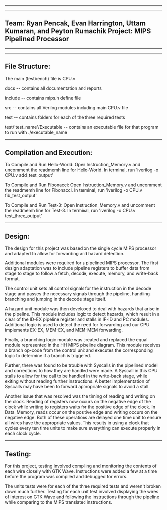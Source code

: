 --------------------------------------------------------------------------------------------------------------
--------------------------------------------------------------------------------------------------------------
Team: Ryan Pencak, Evan Harrington, Uttam Kumaran, and Peyton Rumachik
Project: MIPS Pipelined Processor
--------------------------------------------------------------------------------------------------------------
--------------------------------------------------------------------------------------------------------------

--------------------------------------------------------------------------------------------------------------
File Structure:
--------------------------------------------------------------------------------------------------------------

  The main (testbench) file is CPU.v

  docs -- contains all documentation and reports

  include -- contains mips.h define file

  src -- contains all Verilog modules including main CPU.v file

  test -- contains folders for each of the three required tests
  
  test/'test_name'/Executable -- contains an executable file for that program to run with ./executable_name

--------------------------------------------------------------------------------------------------------------
Compilation and Execution:
--------------------------------------------------------------------------------------------------------------

  To Compile and Run Hello-World:
    Open Instruction_Memory.v and uncomment the readmemh line for Hello-World.
    In terminal, run 'iverilog -o CPU.v add_test_output'

  To Compile and Run Fibonacci:
    Open Instruction_Memory.v and uncomment the readmemh line for Fibonacci.
    In terminal, run 'iverilog -o CPU.v fib_test_output'

  To Compile and Run Test-3:
    Open Instruction_Memory.v and uncomment the readmemh line for Test-3.
    In terminal, run 'iverilog -o CPU.v test_three_output'

--------------------------------------------------------------------------------------------------------------
Design:
--------------------------------------------------------------------------------------------------------------

  The design for this project was based on the single cycle MIPS processor and adapted to allow for forwarding and hazard detection.

  Additional modules were required for a pipelined MIPS processor. The first design adaptation was to include pipeline registers to buffer data from stage to stage to follow a fetch, decode, execute, memory, and write-back format.

  The control unit sets all control signals for the instruction in the decode stage and passes the necessary signals through the pipeline, handling branching and jumping in the decode stage itself.

  A hazard unit module was then developed to deal with hazards that arise in the pipeline. This module includes logic to detect hazards, which result in a clear of the ID-EX pipeline register and stalls in IF-ID and PC modules. Additional logic is used to detect the need for forwarding and our CPU implements EX-EX, MEM-EX, and MEM-MEM forwarding.

  Finally, a branching logic module was created and replaced the equal module represented in the HH MIPS pipeline diagram. This module receives a branch op-code from the control unit and executes the corresponding logic to determine if a branch is triggered.

  Further, there was found to be trouble with Syscalls in the pipelined model and corrections to how they are handled were made. A Syscall in this CPU stalls to allow for the call to be handled in the write-back stage, while exiting without reading further instructions. A better implementation of Syscalls may have been to forward appropriate signals to avoid a stall.

  Another issue that was resolved was the timing of reading and writing on the clock. Reading of registers now occurs on the negative edge of the clock while writing to registers waits for the positive edge of the clock. In Data_Memory, reads occur on the positive edge and writing occurs on the negative edge. Both of these operations are delayed one time unit to ensure all wires have the appropriate values. This results in using a clock that cycles every ten time units to make sure everything can execute properly in each clock cycle.

--------------------------------------------------------------------------------------------------------------
Testing:
--------------------------------------------------------------------------------------------------------------

  For this project, testing involved compiling and monitoring the contents of each wire closely with GTK Wave.
  Instructions were added a few at a time before the program was compiled and debugged for errors.

  The units tests were for each of the three required tests and weren't broken down much further. Testing for each unit test involved displaying the wires of interest on GTK Wave and following the instructions through the pipeline while comparing to the MIPS translated instructions.
